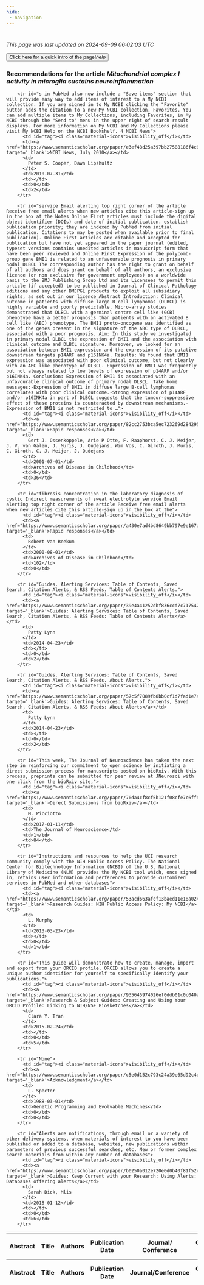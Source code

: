 ```yaml
---
hide:
 - navigation
---
```

<!DOCTYPE html>
#
<html lang="en">
<head>
  <meta charset="utf-8">
</head>

<body>
  <p>
  <i class="footer">This page was last updated on 2024-09-09 06:02:03 UTC</i>
  </p>
  
  <div class="note info" onclick="startIntro()">
    <p>
      <button type="button" class="buttons">
        <div style="display: flex; align-items: center;">
        Click here for a quick intro of the page! <i class="material-icons">help</i>
        </div>
      </button>
    </p>
  </div>

  <p>
  <h3 data-intro='Recommendations for the article'>
    Recommendations for the article <i>Mitochondrial complex I activity in microglia sustains neuroinflammation</i>
  </h3>
  <table id="table1" class="display wrap" style="width:100%">
  <thead>
    <tr>
        <th data-intro='Click to view the abstract (if available)'>Abstract</th>
        <th>Title</th>
        <th>Authors</th>
        <th>Publication Date</th>
        <th>Journal/ Conference</th>
        <th>Citation count</th>
        <th data-intro='Highest h-index among the authors'>Highest h-index</th>
    </tr>
  </thead>
  <tbody>
    
        <tr id="s in PubMed also now include a "Save items" section that will provide easy way to add items of interest to a My NCBI collection. If you are signed in to My NCBI clicking the "Favorite" button adds the citation to a new My NCBI collection, Favorites. You can add multiple items to My Collections, including Favorites, in My NCBI through the "Send to" menu in the upper right of search result displays. For more information on My NCBI and My Collections please visit My NCBI Help on the NCBI Bookshelf. 4 NCBI News">
          <td id="tag"><i class="material-icons">visibility_off</i></td>
          <td><a href="https://www.semanticscholar.org/paper/e3ef48d25a397bb27588186f4c6bb49745be2c1b" target='_blank'>NCBI News, July 2010</a></td>
          <td>
            Peter S. Cooper, Dawn Lipshultz
          </td>
          <td>2010-07-31</td>
          <td></td>
          <td>0</td>
          <td>2</td>
        </tr>
    
        <tr id="service Email alerting top right corner of the article Receive free email alerts when new articles cite this article-sign up in the box at the Notes Online First articles must include the digital object identifier (DOIs) and date of initial publication. establish publication priority; they are indexed by PubMed from initial publication. Citations to may be posted when available prior to final publication). Online First articles are citable and accepted for publication but have not yet appeared in the paper journal (edited, typeset versions contains unedited articles in manuscript form that have been peer reviewed and Online First Expression of the polycomb-group gene BMI1 is related to an unfavourable prognosis in primary nodal DLBCL The corresponding author has the right to grant on behalf of all authors and does grant on behalf of all authors, an exclusive licence (or non exclusive for government employees) on a worldwide basis to the BMJ Publishing Group Ltd and its Licensees to permit this article (if accepted) to be published in Journal of Clinical Pathology editions and any other BMJPGL products to exploit all subsidiary rights, as set out in our licence Abstract Introduction: Clinical outcome in patients with diffuse large B cell lymphomas (DLBCL) is highly variable and poorly predictable. Micro-array studies demonstrated that DLBCL with a germinal centre cell like (GCB) phenotype have a better prognosis than patients with an activated B cell like (ABC) phenotype. The BMI1 proto-oncogene was identified as one of the genes present in the signature of the ABC type of DLBCL, associated with a poor prognosis. Aim: In this study we investigated in primary nodal DLBCL the expression of BMI1 and the association with clinical outcome and DLBCL signature. Moreover, we looked for an association between BMI1 expression and the expression of its putative downstream targets p14ARF and p16INK4a. Results: We found that BMI1 expression was associated with poor clinical outcome, but not clearly with an ABC like phenotype of DLBCL. Expression of BMI1 was frequently but not always related to low levels of expression of p14ARF and/or p16INK4a. Conclusion: Expression of BMI1 is associated with an unfavourable clinical outcome of primary nodal DLBCL. Take home messages:-Expression of BMI1 in diffuse large B-cell lymphomas correlates with poor clinical outcome.-Strong expression of p14ARF and/or p16INK4a in part of DLBCL suggests that the tumour-suppressive effect of these proteins is counteracted by downstream mechanisms.-Expression of BMI1 is not restricted to …">
          <td id="tag"><i class="material-icons">visibility_off</i></td>
          <td><a href="https://www.semanticscholar.org/paper/82cc2753bca5ec723269d284295164d2169c89c2" target='_blank'>Rapid responses</a></td>
          <td>
            Gert J. Ossenkoppele, Arie P Otte, F. Raaphorst, C. J. Meijer, J. V. van Galen, J. Muris, J. Oudejans, Wim Vos, C. Giroth, J. Muris, C. Giroth, C. J. Meijer, J. Oudejans
          </td>
          <td>2001-07-01</td>
          <td>Archives of Disease in Childhood</td>
          <td>0</td>
          <td>36</td>
        </tr>
    
        <tr id="fibrosis concentration in the laboratory diagnosis of cystic Indirect measurements of sweat electrolyte service Email alerting top right corner of the article Receive free email alerts when new articles cite this article-sign up in the box at the">
          <td id="tag"><i class="material-icons">visibility_off</i></td>
          <td><a href="https://www.semanticscholar.org/paper/a430e7ad4bd8649bb797e9e167d33c26d99c797f" target='_blank'>Rapid responses</a></td>
          <td>
            Robert Van Reekum
          </td>
          <td>2000-08-01</td>
          <td>Archives of Disease in Childhood</td>
          <td>102</td>
          <td>0</td>
        </tr>
    
        <tr id="Guides. Alerting Services: Table of Contents, Saved Search, Citation Alerts, & RSS Feeds. Table of Contents Alerts.">
          <td id="tag"><i class="material-icons">visibility_off</i></td>
          <td><a href="https://www.semanticscholar.org/paper/39e4a41252dbf836ccd7c717542f5551024f59d9" target='_blank'>Guides: Alerting Services: Table of Contents, Saved Search, Citation Alerts, & RSS Feeds: Table of Contents Alerts</a></td>
          <td>
            Patty Lynn
          </td>
          <td>2014-04-23</td>
          <td></td>
          <td>0</td>
          <td>2</td>
        </tr>
    
        <tr id="Guides. Alerting Services: Table of Contents, Saved Search, Citation Alerts, & RSS Feeds. About Alerts.">
          <td id="tag"><i class="material-icons">visibility_off</i></td>
          <td><a href="https://www.semanticscholar.org/paper/57c5f7089fb8bb0cf1d7fad1e7a0676e703b8b9b" target='_blank'>Guides: Alerting Services: Table of Contents, Saved Search, Citation Alerts, & RSS Feeds: About Alerts</a></td>
          <td>
            Patty Lynn
          </td>
          <td>2014-04-23</td>
          <td></td>
          <td>0</td>
          <td>2</td>
        </tr>
    
        <tr id="This week, The Journal of Neuroscience has taken the next step in reinforcing our commitment to open science by initiating a direct submission process for manuscripts posted on bioRxiv. With this process, preprints can be submitted for peer review at JNeurosci with one click from the bioRxiv site,">
          <td id="tag"><i class="material-icons">visibility_off</i></td>
          <td><a href="https://www.semanticscholar.org/paper/70da4cf8cf5b121f08cfe7c6ffe4c430c92039e9" target='_blank'>Direct Submissions from bioRxiv</a></td>
          <td>
            M. Picciotto
          </td>
          <td>2017-01-11</td>
          <td>The Journal of Neuroscience</td>
          <td>1</td>
          <td>84</td>
        </tr>
    
        <tr id="Instructions and resources to help the UCI research community comply with the NIH Public Access Policy. The National Center for Biotechnology Information (NCBI) of the U.S. National Library of Medicine (NLM) provides the My NCBI tool which, once signed in, retains user information and perferences to provide customized services in PubMed and other databases">
          <td id="tag"><i class="material-icons">visibility_off</i></td>
          <td><a href="https://www.semanticscholar.org/paper/53acd663afcf13baed11e18a024e6ded91851895" target='_blank'>Research Guides: NIH Public Access Policy: My NCBI</a></td>
          <td>
            L. Murphy
          </td>
          <td>2013-03-23</td>
          <td></td>
          <td>0</td>
          <td>1</td>
        </tr>
    
        <tr id="This guide will demonstrate how to create, manage, import and export from your ORCID profile. ORCID allows you to create a unique author identifier for yourself to specifically identify your publications.">
          <td id="tag"><i class="material-icons">visibility_off</i></td>
          <td><a href="https://www.semanticscholar.org/paper/935645974026ef0ddb01c0c040a1a67c1880b953" target='_blank'>Research & Subject Guides: Creating and Using Your ORCID Profile: Linking to NIH/NSF Biosketches</a></td>
          <td>
            Clara Y. Tran
          </td>
          <td>2015-02-24</td>
          <td></td>
          <td>0</td>
          <td>5</td>
        </tr>
    
        <tr id="None">
          <td id="tag"><i class="material-icons">visibility_off</i></td>
          <td><a href="https://www.semanticscholar.org/paper/c5e0d152c793c24a39e65d92c4ef4943bb0c66e1" target='_blank'>Acknowledgment</a></td>
          <td>
            L. Spector
          </td>
          <td>1988-03-01</td>
          <td>Genetic Programming and Evolvable Machines</td>
          <td>0</td>
          <td>0</td>
        </tr>
    
        <tr id="Alerts are notifications, through email or a variety of other delivery systems, when materials of interest to you have been published or added to a database, websites, new publications within parameters of previous successful searches, etc. New or former complex search materials from within any number of databases">
          <td id="tag"><i class="material-icons">visibility_off</i></td>
          <td><a href="https://www.semanticscholar.org/paper/b0250a012e720e0d0b40f81f52c8425a22c838f0" target='_blank'>Guides: Keep Current with your Research: Using Alerts: Databases offering alerts</a></td>
          <td>
            Sarah Dick, Mlis
          </td>
          <td>2018-01-12</td>
          <td></td>
          <td>0</td>
          <td>6</td>
        </tr>
    
  </tbody>
  <tfoot>
    <tr>
        <th>Abstract</th>
        <th>Title</th>
        <th>Authors</th>
        <th>Publication Date</th>
        <th>Journal/Conference</th>
        <th>Citation count</th>
        <th>Highest h-index</th>
    </tr>
  </tfoot>
  </table>
  </p>

</body>

<script>
var dataTableOptions = {
        initComplete: function () {
        this.api()
            .columns()
            .every(function () {
                let column = this;
 
                // Create select element
                let select = document.createElement('select');
                select.add(new Option(''));
                column.footer().replaceChildren(select);
 
                // Apply listener for user change in value
                select.addEventListener('change', function () {
                    column
                        .search(select.value, {exact: true})
                        .draw();
                });

                // keep the width of the select element same as the column
                select.style.width = '100%';
 
                // Add list of options
                column
                    .data()
                    .unique()
                    .sort()
                    .each(function (d, j) {
                        select.add(new Option(d));
                    });
            });
    },
    scrollX: false,
    scrollCollapse: true,
    paging: true,
    fixedColumns: true,
    columnDefs: [
        {"className": "dt-center", "targets": "_all"},
        // set width for both columns 0 and 1 as 25%
        { width: '5%', targets: 0 },
        { width: '25%', targets: 1 },
        { width: '20%', targets: 2 },
        { width: '10%', targets: 3 },
        { width: '20%', targets: 4 }

      ],
    pageLength: 10,
    layout: {
        topStart: {
            buttons: ['copy', 'csv', 'excel', 'pdf', 'print']
        }
    }
  }
  new DataTable('#table1', dataTableOptions);
  
  var table = $('#table1').DataTable();
  $('#table1 tbody').on('click', 'td:first-child', function () {
    var tr = $(this).closest('tr');
    var row = table.row( tr );

    var rowId = tr.attr('id');
    // alert(rowId);

    if (row.child.isShown()) {
      // This row is already open - close it.
      row.child.hide();
      tr.removeClass('shown');
      tr.find('td:first-child').html('<i class="material-icons">visibility_off</i>');
    } else {
      // Open row.
      // row.child('foo').show();
      var content = '<div class="child-row-content"><strong>Abstract:</strong> ' + rowId + '</div>';
      row.child(content).show();
      tr.addClass('shown');
      tr.find('td:first-child').html('<i class="material-icons">visibility</i>');
    }
  });
</script>
<style>
  .child-row-content {
    text-align: justify;
    text-justify: inter-word;
    word-wrap: break-word; /* Ensure long words are broken */
    white-space: normal; /* Ensure text wraps to the next line */
    max-width: 100%; /* Ensure content does not exceed the table width */
    padding: 10px; /* Optional: add some padding for better readability */
    /* font size */
    font-size: small;
  }
</style>
</html>